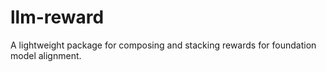 # llm-reward
A lightweight package for composing and stacking rewards for foundation model alignment.
